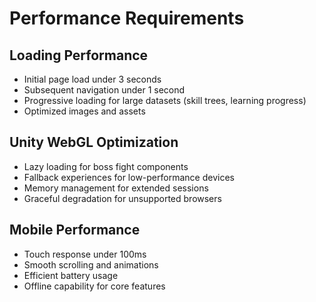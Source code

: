 # Performance Requirements

## Loading Performance
- Initial page load under 3 seconds
- Subsequent navigation under 1 second
- Progressive loading for large datasets (skill trees, learning progress)
- Optimized images and assets

## Unity WebGL Optimization
- Lazy loading for boss fight components
- Fallback experiences for low-performance devices
- Memory management for extended sessions
- Graceful degradation for unsupported browsers

## Mobile Performance
- Touch response under 100ms
- Smooth scrolling and animations
- Efficient battery usage
- Offline capability for core features
